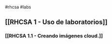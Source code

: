 #rhcsa #labs 

## [[RHCSA 1 - Uso de laboratorios]]

### [[RHCSA 1.1 - Creando imágenes cloud.]]




